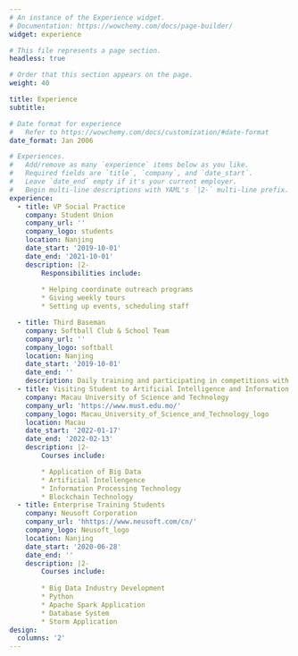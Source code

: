 ```yaml
---
# An instance of the Experience widget.
# Documentation: https://wowchemy.com/docs/page-builder/
widget: experience

# This file represents a page section.
headless: true

# Order that this section appears on the page.
weight: 40

title: Experience
subtitle:

# Date format for experience
#   Refer to https://wowchemy.com/docs/customization/#date-format
date_format: Jan 2006

# Experiences.
#   Add/remove as many `experience` items below as you like.
#   Required fields are `title`, `company`, and `date_start`.
#   Leave `date_end` empty if it's your current employer.
#   Begin multi-line descriptions with YAML's `|2-` multi-line prefix.
experience:
  - title: VP Social Practice
    company: Student Union
    company_url: ''
    company_logo: students
    location: Nanjing
    date_start: '2019-10-01'
    date_end: '2021-10-01'
    description: |2-
        Responsibilities include:
        
        * Helping coordinate outreach programs
        * Giving weekly tours
        * Setting up events, scheduling staff

  - title: Third Baseman
    company: Softball Club & School Team
    company_url: ''
    company_logo: softball
    location: Nanjing
    date_start: '2019-10-01'
    date_end: ''
    description: Daily training and participating in competitions with other schools.
  - title: Visiting Student to Artificial Intelligence and Information Technology
    company: Macau University of Science and Technology
    company_url: 'https://www.must.edu.mo/'
    company_logo: Macau_University_of_Science_and_Technology_logo
    location: Macau
    date_start: '2022-01-17'
    date_end: '2022-02-13'
    description: |2-
        Courses include:

        * Application of Big Data
        * Artificial Intellengence
        * Information Processing Technology
        * Blockchain Technology
  - title: Enterprise Training Students
    company: Neusoft Corporation
    company_url: 'hhttps://www.neusoft.com/cn/'
    company_logo: Neusoft_logo
    location: Nanjing
    date_start: '2020-06-28'
    date_end: ''
    description: |2-
        Courses include:
        
        * Big Data Industry Development
        * Python
        * Apache Spark Application
        * Database System
        * Storm Application
design:
  columns: '2'
---
```

